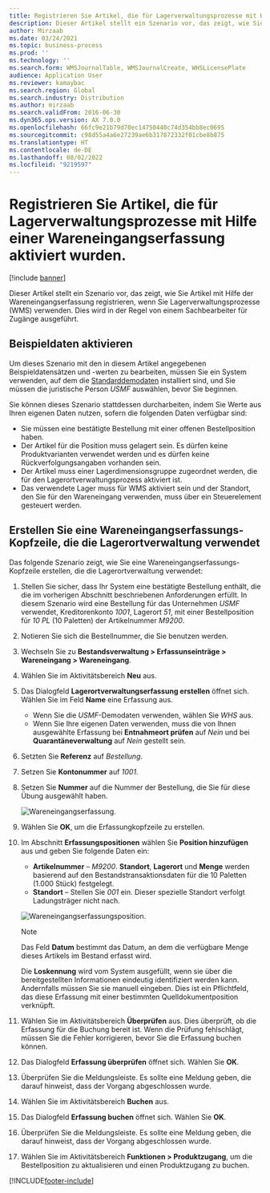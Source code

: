 ```yaml
---
title: Registrieren Sie Artikel, die für Lagerverwaltungsprozesse mit Hilfe einer Wareneingangserfassung aktiviert wurden.
description: Dieser Artikel stellt ein Szenario vor, das zeigt, wie Sie Artikel mit Hilfe der Wareneingangserfassung registrieren, wenn Sie Lagerverwaltungsprozesse (WMS) verwenden.
author: Mirzaab
ms.date: 03/24/2021
ms.topic: business-process
ms.prod: ''
ms.technology: ''
ms.search.form: WMSJournalTable, WMSJournalCreate, WHSLicensePlate
audience: Application User
ms.reviewer: kamaybac
ms.search.region: Global
ms.search.industry: Distribution
ms.author: mirzaab
ms.search.validFrom: 2016-06-30
ms.dyn365.ops.version: AX 7.0.0
ms.openlocfilehash: 66fc9e21b79d70ec14750440c74d354bb8ec0695
ms.sourcegitcommit: c98d55a4a6e27239ae6b317872332f01cbe8b875
ms.translationtype: HT
ms.contentlocale: de-DE
ms.lasthandoff: 08/02/2022
ms.locfileid: "9219597"
---
```

# <a name="register-items-enabled-for-warehouse-management-processes-using-an-item-arrival-journal"></a>Registrieren Sie Artikel, die für Lagerverwaltungsprozesse mit Hilfe einer Wareneingangserfassung aktiviert wurden.

[!include [banner](../../includes/banner.md)]

Dieser Artikel stellt ein Szenario vor, das zeigt, wie Sie Artikel mit Hilfe der Wareneingangserfassung registrieren, wenn Sie Lagerverwaltungsprozesse (WMS) verwenden. Dies wird in der Regel von einem Sachbearbeiter für Zugänge ausgeführt.

## <a name="enable-sample-data"></a>Beispieldaten aktivieren

Um dieses Szenario mit den in diesem Artikel angegebenen Beispieldatensätzen und -werten zu bearbeiten, müssen Sie ein System verwenden, auf dem die [Standarddemodaten](../../../fin-ops-core/fin-ops/get-started/demo-data.md) installiert sind, und Sie müssen die juristische Person *USMF* auswählen, bevor Sie beginnen.

Sie können dieses Szenario stattdessen durcharbeiten, indem Sie Werte aus Ihren eigenen Daten nutzen, sofern die folgenden Daten verfügbar sind:

- Sie müssen eine bestätigte Bestellung mit einer offenen Bestellposition haben.
- Der Artikel für die Position muss gelagert sein. Es dürfen keine Produktvarianten verwendet werden und es dürfen keine Rückverfolgungsangaben vorhanden sein.
- Der Artikel muss einer Lagerdimensionsgruppe zugeordnet werden, die für den Lagerortverwaltungsprozess aktiviert ist.
- Das verwendete Lager muss für WMS aktiviert sein und der Standort, den Sie für den Wareneingang verwenden, muss über ein Steuerelement gesteuert werden.

## <a name="create-an-item-arrival-journal-header-that-uses-warehouse-management"></a>Erstellen Sie eine Wareneingangserfassungs-Kopfzeile, die die Lagerortverwaltung verwendet

Das folgende Szenario zeigt, wie Sie eine Wareneingangserfassungs-Kopfzeile erstellen, die die Lagerortverwaltung verwendet:

1. Stellen Sie sicher, dass Ihr System eine bestätigte Bestellung enthält, die die im vorherigen Abschnitt beschriebenen Anforderungen erfüllt. In diesem Szenario wird eine Bestellung für das Unternehmen *USMF* verwendet, Kreditorenkonto *1001*, Lagerort *51*, mit einer Bestellposition für *10 PL* (10 Paletten) der Artikelnummer *M9200*.
1. Notieren Sie sich die Bestellnummer, die Sie benutzen werden.
1. Wechseln Sie zu **Bestandsverwaltung \> Erfassunseinträge \> Wareneingang \> Wareneingang**.
1. Wählen Sie im Aktivitätsbereich **Neu** aus.
1. Das Dialogfeld **Lagerortverwaltungserfassung erstellen** öffnet sich. Wählen Sie im Feld **Name** eine Erfassung aus.
    - Wenn Sie die *USMF*-Demodaten verwenden, wählen Sie *WHS* aus.
    - Wenn Sie Ihre eigenen Daten verwenden, muss die von Ihnen ausgewählte Erfassung bei **Entnahmeort prüfen** auf *Nein* und bei **Quarantäneverwaltung** auf *Nein* gestellt sein.
1. Setzten Sie **Referenz** auf *Bestellung*.
1. Setzen Sie **Kontonummer** auf *1001*.
1. Setzen Sie **Nummer** auf die Nummer der Bestellung, die Sie für diese Übung ausgewählt haben.

    ![Wareneingangserfassung.](../media/item-arrival-journal-header.png "Wareneingangserfassung")

1. Wählen Sie **OK**, um die Erfassungkopfzeile zu erstellen.
1. Im Abschnitt **Erfassungspositionen** wählen Sie **Position hinzufügen** aus und geben Sie folgende Daten ein:
    - **Artikelnummer** – *M9200*. **Standort**, **Lagerort** und **Menge** werden basierend auf den Bestandstransaktionsdaten für die 10 Paletten (1.000 Stück) festgelegt.
    - **Standort** – Stellen Sie *001* ein. Dieser spezielle Standort verfolgt Ladungsträger nicht nach.

    ![Wareneingangserfassungsposition.](../media/item-arrival-journal-line.png "Wareneingangserfassungsposition")

    > [!NOTE]
    > Das Feld **Datum** bestimmt das Datum, an dem die verfügbare Menge dieses Artikels im Bestand erfasst wird.  
    >
    > Die **Loskennung** wird vom System ausgefüllt, wenn sie über die bereitgestellten Informationen eindeutig identifiziert werden kann. Andernfalls müssen Sie sie manuell eingeben. Dies ist ein Pflichtfeld, das diese Erfassung mit einer bestimmten Quelldokumentposition verknüpft.  

1. Wählen Sie im Aktivitätsbereich **Überprüfen** aus. Dies überprüft, ob die Erfassung für die Buchung bereit ist. Wenn die Prüfung fehlschlägt, müssen Sie die Fehler korrigieren, bevor Sie die Erfassung buchen können.  
1. Das Dialogfeld **Erfassung überprüfen** öffnet sich. Wählen Sie **OK**.
1. Überprüfen Sie die Meldungsleiste. Es sollte eine Meldung geben, die darauf hinweist, dass der Vorgang abgeschlossen wurde.  
1. Wählen Sie im Aktivitätsbereich **Buchen** aus.
1. Das Dialogfeld **Erfassung buchen** öffnet sich. Wählen Sie **OK**.
1. Überprüfen Sie die Meldungsleiste. Es sollte eine Meldung geben, die darauf hinweist, dass der Vorgang abgeschlossen wurde.
1. Wählen Sie im Aktivitätsbereich **Funktionen > Produktzugang**, um die Bestellposition zu aktualisieren und einen Produktzugang zu buchen.


[!INCLUDE[footer-include](../../../includes/footer-banner.md)]
